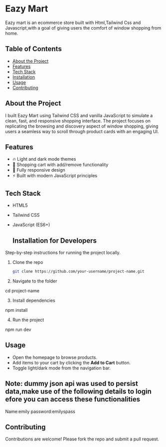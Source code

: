 # Eazy Mart

Eazy mart is an ecommerce store built with Html,Tailwind Css and Javascript,with a goal of giving users the comfort of window shopping from home.

## Table of Contents
- [About the Project](#about-the-project)
- [Features](#features)
- [Tech Stack](#tech-stack)
- [Installation](#installation)
- [Usage](#usage)
- [Contributing](#contributing)


##  About the Project

I built Eazy Mart using Tailwind CSS and vanilla JavaScript to simulate a clean, fast, and responsive shopping interface. The project focuses on replicating the browsing and discovery aspect of window shopping, giving users a seamless way to scroll through product cards with an engaging UI.


## Features
- 🔥 Light and dark mode themes
- 🛒 Shopping cart with add/remove functionality
- 📱 Fully responsive design
- ⚡ Built with modern JavaScript principles


## Tech Stack
- HTML5
- Tailwind CSS
- JavaScript (ES6+)


  ## Installation for Developers

Step-by-step instructions for running the project locally.

1. Clone the repo
   ```bash
   git clone https://github.com/your-username/project-name.git

  2. Navigate to the folder

cd project-name

3. Install dependencies

npm install


4. Run the project

npm run dev


## Usage
- Open the homepage to browse products.
- Add items to your cart by clicking the **Add to Cart** button.
- Toggle light/dark mode from the navigation bar.

## Note: dummy json api was used to persist data,make use of the following details to login efore you can access these functionalities
Name:emily
password:emilyspass


## Contributing
Contributions are welcome! Please fork the repo and submit a pull request.

